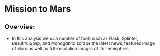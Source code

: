 # Mission to Mars

## Overvies:
- In this analysis we us a number of tools such as Flask, Splinter, BeautifulSoup, and Monogdb to scrape the latest news, featured image of Mars as well as full-resolution images of its hemisphers. 
